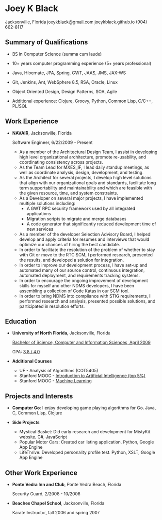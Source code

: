 Joey K Black
============

Jacksonville, Florida
joeykblack@gmail.com
joeykblack.github.io
(904) 662-8117

Summary of Qualifications
-------------------------

*	BS in Computer Science (summa cum laude)

*	10+ years computer programming experience (5+ years professional)

*	Java, Hibernate, JPA, Spring, GWT, JAAS, JMS, JAX-WS

*	Git, Jenkins, Ant, WebSphere 8.5, RSA, Oracle, Linux

*	Object Oriented Design, Design Patterns, SOA, Agile

*	Additional experience: Clojure, Groovy, Python, Common Lisp, C/C++, PL/SQL

Work Experience
---------------

*	**NAVAIR**, Jacksonville, Florida

	Software Engineer, 6/22/2009 - Present

	- As a member of the Architectural Design Team, I assist in developing high level organizational architecture, promote re-usability, and coordinating consistency across projects.
	- As the Team Lead for MXES_IF, I lead daily standup meetings, as well as coordinate analysis, design, development, and testing.
	- As the Architect for several projects, I develop high level solutions that align with our organizational goals and standards, facilitate long term supportability and maintainability and which are feasible with the given resource, time, and system constraints.
	- As a Developer on several major projects, I have implemented multiple solutions including: 
		- A GWT RPC security framework used by all integrated applications
		- Migration scripts to migrate and merge databases
		- A code generator that significantly reduced development time of new services
	- As a member of the developer Selection Advisory Board, I helped develop and apply criteria for resumes and interviews that would optimize our chances of hiring the best candidate. 
	- In order to facilitate the resolution of the problem of whether to stay with Git or move to the RTC SCM, I performed research, presented the results, and developed a solution for integration.
	- In order to improve our development process, I have set-up and automated many of our source control, continuous integration, automated deployment, and requirements tracking systems. 
	- In order to encourage the ongoing improvement of development skills for myself and other NDMS developers, I have been assembling a collection of Code Katas in our SCM tool.
	- In order to bring NDMS into compliance with STIG requirements, I performed research and analysis, presented possible solutions, and participated in resolution efforts.


Education
---------

*	**University of North Florida**, Jacksonville, Florida

	[Bachelor of Science, Computer and Information Sciences, April 2009](https://docs.google.com/file/d/0B7YV8ipsgGKpTHBGV2ZtVkZ4bjg)
	
	GPA: [3.8 / 4.0](https://drive.google.com/file/d/0B7YV8ipsgGKpZ25EaGhsMzlNaDA)
	
*	**Additional Courses**

	-	UF - Analysis of Algorithms (COT5405)
	-	Stanford MOOC - [Introduction to Artificial Intelligence (top 5%)](https://drive.google.com/file/d/0B7YV8ipsgGKpZWsyWVZUelFjZ2c)
	-	Stanford MOOC - [Machine Learning](https://drive.google.com/file/d/0B7YV8ipsgGKpcEdkQnEzb1B5TlhkRmJYY1VwVWpBWTBmT3NB)

Projects and Interests
----------------------

*	**Computer Go**: I enjoy developing game playing algorithms for Go. 
	Java, C, Common Lisp, Clojure

*	**Side Projects**
	-	Mystical Basket: Did early research and development for MistyKit website. C#, JavaScript
	-	Popular Motor Cars: Created car listing application. Python, Google App Engine
	-	LifeThrive: Developed personality profile test. Python, XSLT, Google App Engine

Other Work Experience
---------------------

*	**Ponte Vedra Inn and Club**, Ponte Vedra Beach, Florida

	Security Guard, 2/2008 - 10/2008

*	**Beaches Chapel School**, Jacksonville, Florida

	Karate Instructor, fall 2006 and spring 2007

